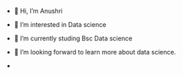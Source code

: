 - 👋 Hi, I’m Anushri
- 👀 I’m interested in Data science
- 🌱 I’m currently studing Bsc Data science
- 💞️ I’m looking forward to learn more about data science.
  
-

<!---
anushri0309/anushri0309 is a ✨ special ✨ repository because its `README.md` (this file) appears on your GitHub profile.
You can click the Preview link to take a look at your changes.
--->
